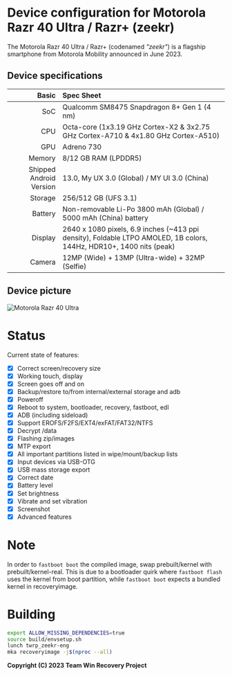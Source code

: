 Device configuration for Motorola Razr 40 Ultra / Razr+ (zeekr)
=========================================

The Motorola Razr 40 Ultra / Razr+ (codenamed _"zeekr"_) is a flagship smartphone from Motorola Mobility announced in June 2023.

## Device specifications

Basic   | Spec Sheet
-------:|:-------------------------
SoC     | Qualcomm SM8475 Snapdragon 8+ Gen 1 (4 nm)
CPU     | Octa-core (1x3.19 GHz Cortex-X2 & 3x2.75 GHz Cortex-A710 & 4x1.80 GHz Cortex-A510)
GPU     | Adreno 730
Memory  | 8/12 GB RAM (LPDDR5)
Shipped Android Version | 13.0, My UX 3.0 (Global) / MY UI 3.0 (China)
Storage | 256/512 GB (UFS 3.1)
Battery | Non-removable Li-Po 3800 mAh (Global) / 5000 mAh (China) battery
Display | 2640 x 1080 pixels, 6.9 inches (~413 ppi density), Foldable LTPO AMOLED, 1B colors, 144Hz, HDR10+, 1400 nits (peak)
Camera  | 12MP (Wide) + 13MP (Ultra-wide) + 32MP (Selfie)

## Device picture
![Motorola Razr 40 Ultra](https://fdn2.gsmarena.com/vv/pics/motorola/motorola-razr-40-ultra-2.jpg)

# Status
Current state of features:
- [x] Correct screen/recovery size
- [x] Working touch, display
- [x] Screen goes off and on
- [x] Backup/restore to/from internal/external storage and adb
- [x] Poweroff
- [x] Reboot to system, bootloader, recovery, fastboot, edl
- [x] ADB (including sideload)
- [x] Support EROFS/F2FS/EXT4/exFAT/FAT32/NTFS
- [x] Decrypt /data
- [x] Flashing zip/images
- [x] MTP export
- [x] All important partitions listed in wipe/mount/backup lists
- [x] Input devices via USB-OTG
- [x] USB mass storage export
- [x] Correct date
- [x] Battery level
- [x] Set brightness
- [x] Vibrate and set vibration
- [x] Screenshot
- [x] Advanced features

# Note
In order to `fastboot boot` the compiled image, swap prebuilt/kernel with prebuilt/kernel-real.
This is due to a bootloader quirk where `fastboot flash` uses the kernel from boot partition, while `fastboot boot` expects a bundled kernel in recoveryimage.

# Building
```bash
export ALLOW_MISSING_DEPENDENCIES=true
source build/envsetup.sh
lunch twrp_zeekr-eng
mka recoveryimage -j$(nproc --all)
```

**Copyright (C) 2023 Team Win Recovery Project**
